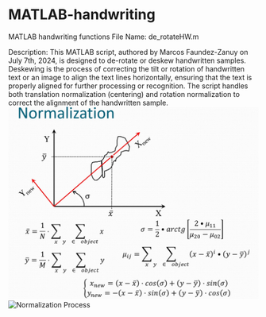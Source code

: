 # MATLAB-handwriting
MATLAB handwriting functions
File Name: de_rotateHW.m

Description: This MATLAB script, authored by Marcos Faundez-Zanuy on July 7th, 2024, is designed to de-rotate or deskew handwritten samples. Deskewing is the process of correcting the tilt or rotation of handwritten text or an image to align the text lines horizontally, ensuring that the text is properly aligned for further processing or recognition. The script handles both translation normalization (centering) and rotation normalization to correct the alignment of the handwritten sample.
![Normalization Process](https://raw.githubusercontent.com/MFZBCN/MATLAB-handwriting/main/Normalization.jpg)
![Normalization Process](https://raw.githubusercontent.com/MFZBCN/MATLAB-handwriting/blob/main/outcome.jpg)
